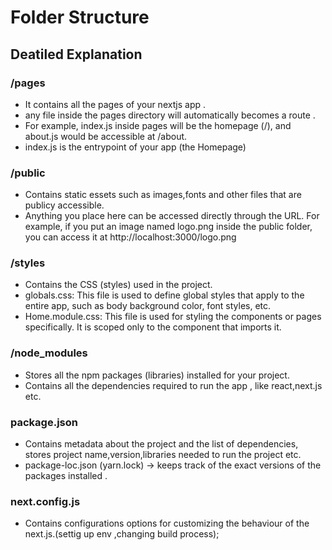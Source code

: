 # Folder Structure

## Deatiled Explanation

### /pages

- It contains all the pages of your nextjs app .
- any file inside the pages directory will automatically becomes a route .
- For example, index.js inside pages will be the homepage (/), and about.js would be accessible at /about.
- index.js is the entrypoint of your app (the Homepage)

### /public

- Contains static essets such as images,fonts and other files that are publicy accessible.
- Anything you place here can be accessed directly through the URL. For example, if you put an image named logo.png inside the public folder, you can access it at http://localhost:3000/logo.png

### /styles

- Contains the CSS (styles) used in the project.
- globals.css: This file is used to define global styles that apply to the entire app, such as body background color, font styles, etc.
- Home.module.css: This file is used for styling the components or pages specifically. It is scoped only to the component that imports it.

### /node_modules

- Stores all the npm packages (libraries) installed for your project.
- Contains all the dependencies required to run the app , like react,next.js etc.

### package.json

- Contains metadata about the project and the list of dependencies, stores project name,version,libraries needed to run the project etc.
- package-loc.json (yarn.lock) -> keeps track of the exact versions of the packages installed .

### next.config.js

- Contains configurations options for customizing the behaviour of the next.js.(settig up env ,changing build process);
